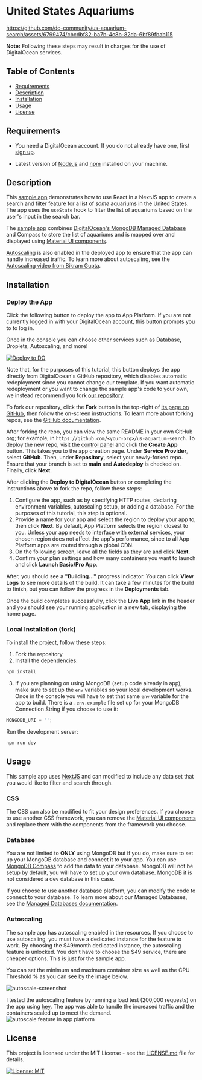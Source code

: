 # United States Aquariums

https://github.com/do-community/us-aquarium-search/assets/6799474/cbcdbf82-ba7b-4c8b-82da-6bf89fbab115

**Note:** Following these steps may result in charges for the use of DigitalOcean services.

## Table of Contents

- [Requirements](#requirements)
- [Description](#description)
- [Installation](#installation)
- [Usage](#usage)
- [License](#license)

## Requirements

- You need a DigitalOcean account. If you do not already have one, first [sign up](https://cloud.digitalocean.com/registrations/new?utm_team=devrel&utm_source=github&utm_content=signup).

- Latest version of [Node.js](https://nodejs.org/en/download/) and [npm](https://www.npmjs.com/get-npm) installed on your machine.

## Description

This [sample app](https://oyster-app-rpxke.ondigitalocean.app/) demonstrates how to use React in a NextJS app to create a search and filter feature for a list of _some_ aquariums in the United States. The app uses the `useState` hook to filter the list of aquariums based on the user's input in the search bar.

The [sample app](https://oyster-app-rpxke.ondigitalocean.app/) combines [DigitalOcean's MongoDB Managed Database](https://www.digitalocean.com/products/managed-databases-mongodb?utm_team=devrel&utm_source=github&utm_content=managed-databases-mongodb) and Compass to store the list of aquariums and is mapped over and displayed using [Material UI components](https://mui.com/material-ui/).

[Autoscaling](https://www.digitalocean.com/blog/introducing-cpu-based-autoscaling-app-platform?utm_team=devrel&utm_source=github&utm_content=blog) is also enabled in the deployed app to ensure that the app can handle increased traffic. To learn more about autoscaling, see the [Autoscaling video from Bikram Gupta](https://www.youtube.com/watch?v=k8pCGYPeqOQ).

## Installation

### Deploy the App

Click the following button to deploy the app to App Platform. If you are not currently logged in with your DigitalOcean account, this button prompts you to to log in.

Once in the console you can choose other services such as Database, Droplets, Autoscaling, and more!

[![Deploy to DO](https://www.deploytodo.com/do-btn-blue.svg)](https://cloud.digitalocean.com/apps/new?repo=https://do-community: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@github.com/do-community/us-aquarium-search/tree/main)

Note that, for the purposes of this tutorial, this button deploys the app directly from DigitalOcean's GitHub repository, which disables automatic redeployment since you cannot change our template. If you want automatic redeployment or you want to change the sample app's code to your own, we instead recommend you fork [our repository](https://github.com/do-community/us-aquarium-search/tree/main).

To fork our repository, click the **Fork** button in the top-right of [its page on GitHub](https://github.com/do-community/us-aquarium-search/tree/main), then follow the on-screen instructions. To learn more about forking repos, see the [GitHub documentation](https://docs.github.com/en/github/getting-started-with-github/fork-a-repo).

After forking the repo, you can view the same README in your own GitHub org; for example, in `https://github.com/<your-org>/us-aquarium-search`. To deploy the new repo, visit the [control panel](https://cloud.digitalocean.com/apps) and click the **Create App** button. This takes you to the app creation page. Under **Service Provider**, select **GitHub**. Then, under **Repository**, select your newly-forked repo. Ensure that your branch is set to **main** and **Autodeploy** is checked on. Finally, click **Next**.

After clicking the **Deploy to DigitalOcean** button or completing the instructions above to fork the repo, follow these steps:

1. Configure the app, such as by specifying HTTP routes, declaring environment variables, autoscaling setup, or adding a database. For the purposes of this tutorial, this step is optional.
2. Provide a name for your app and select the region to deploy your app to, then click **Next**. By default, App Platform selects the region closest to you. Unless your app needs to interface with external services, your chosen region does not affect the app's performance, since to all App Platform apps are routed through a global CDN.
3. On the following screen, leave all the fields as they are and click **Next**.
4. Confirm your plan settings and how many containers you want to launch and click **Launch Basic/Pro App**.

After, you should see a **"Building..."** progress indicator. You can click **View Logs** to see more details of the build. It can take a few minutes for the build to finish, but you can follow the progress in the **Deployments** tab.

Once the build completes successfully, click the **Live App** link in the header and you should see your running application in a new tab, displaying the home page.

### Local Installation (fork)

To install the project, follow these steps:

1. Fork the repository
2. Install the dependencies:

```bash
npm install
```

3. If you are planning on using MongoDB (setup code already in app), make sure to set up the `env` variables so your local development works. Once in the console you will have to set that same `env` variable for the app to build.
   There is a `.env.example` file set up for your MongoDB Connection String if you choose to use it:

```js
MONGODB_URI = '';
```

Run the development server:

```bash
npm run dev
```

## Usage

This sample app uses [NextJS](https://nextjs.org/) and can modified to include any data set that you would like to filter and search through.

### CSS

The CSS can also be modified to fit your design preferences. If you choose to use another CSS framework, you can remove the [Material UI components](https://mui.com/material-ui/) and replace them with the components from the framework you choose.

### Database

You are not limited to **ONLY** using MongoDB but if you do, make sure to set up your MongoDB database and connect it to your app. You can use [MongoDB Compass](https://www.mongodb.com/products/tools/compass) to add the data to your database. MongoDB will not be setup by default, you will have to set up your own database. MongoDB it is not considered a dev database in this case.

If you choose to use another database platform, you can modify the code to connect to your database. To learn more about our Managed Databases, see the [Managed Databases documentation](https://www.digitalocean.com/products/managed-databases?utm_team=devrel&utm_source=github&utm_content=managed-databases).

### Autoscaling

The sample app has autoscaling enabled in the resources. If you choose to use autoscaling, you must have a dedicated instance for the feature to work. By choosing the $49/month dedicated instance, the autoscaling feature is unlocked. You don't have to choose the $49 service, there are cheaper options. This is just for the sample app.

You can set the minimum and maximum container size as well as the CPU Threshold % as you can see by the image below.

![autoscale-screenshot](https://github.com/do-community/us-aquarium-search/assets/6799474/9f7b9781-4451-4af1-a28e-d07528921e6a)

I tested the autoscaling feature by running a load test (200,000 requests) on the app using [hey](https://github.com/rakyll/hey). The app was able to handle the increased traffic and the containers scaled up to meet the demand.
![autoscale feature in app platform](https://github.com/do-community/us-aquarium-search/assets/6799474/ede9c2d5-ef27-40ea-99c0-63fa63cd4a9f)

## License

This project is licensed under the MIT License - see the [LICENSE.md](LICENSE.md) file for details.

[![License: MIT](https://img.shields.io/badge/License-MIT-yellow.svg)](https://opensource.org/licenses/MIT)
